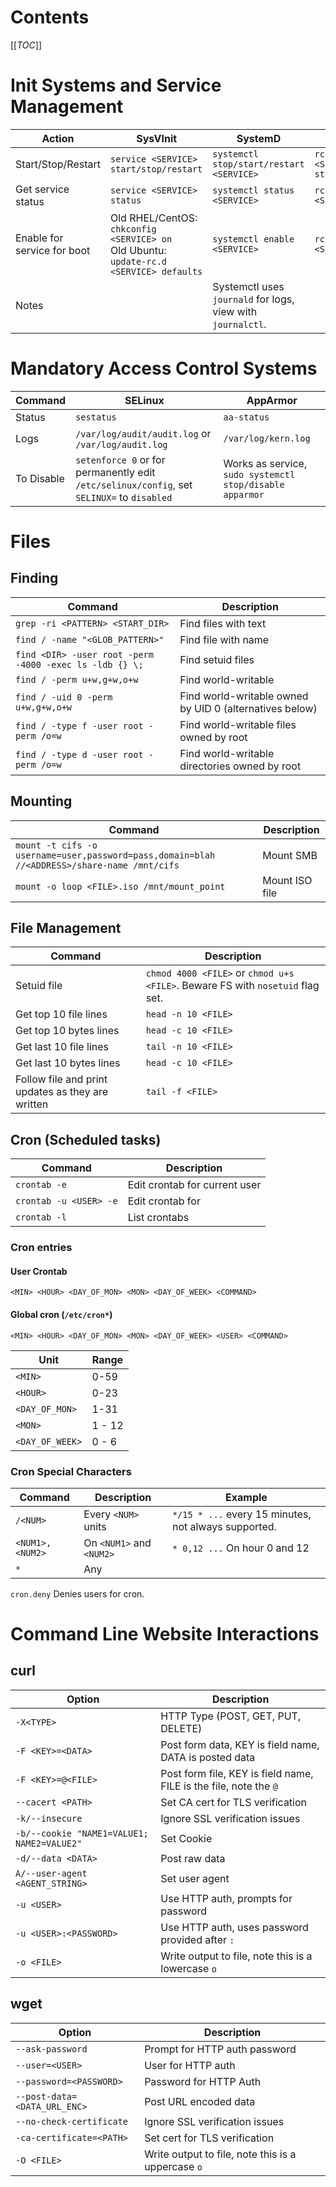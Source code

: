 # Contents
[[_TOC_]]

# Init Systems and Service Management

| Action       | SysVInit | SystemD | OpenRC |
| ------------- |----------|---------|---------|
| Start/Stop/Restart | `service <SERVICE> start/stop/restart` | `systemctl stop/start/restart <SERVICE>` | `rc-service <SERVICE> start/stop/restart` |
| Get service status | `service <SERVICE> status` | `systemctl status <SERVICE>` | `rc-service <SERVICE> status` |
| Enable for service for boot | Old RHEL/CentOS: `chkconfig <SERVICE> on`<br>Old Ubuntu: `update-rc.d <SERVICE> defaults` | `systemctl enable <SERVICE>` | `rc-update add <SERVICE>` |
| Notes | |Systemctl uses `journald` for logs, view with `journalctl`.||

# Mandatory Access Control Systems

| Command       | SELinux  | AppArmor |
| ------------- |----------|----------|
| Status | `sestatus` | `aa-status` |
| Logs | `/var/log/audit/audit.log` or `/var/log/audit.log` | `/var/log/kern.log` |
| To Disable | `setenforce 0` or for permanently edit `/etc/selinux/config`, set `SELINUX=` to `disabled` | Works as service, `sudo systemctl stop/disable apparmor` |

# Files

## Finding

| Command       | Description |
| ------------- |----------|
| `grep -ri <PATTERN> <START_DIR>` | Find files with text |
| `find / -name "<GLOB_PATTERN>"` | Find file with name |
| `find <DIR> -user root -perm -4000 -exec ls -ldb {} \; ` | Find setuid files |
| `find / -perm u+w,g+w,o+w` | Find world-writable |
| `find / -uid 0 -perm u+w,g+w,o+w` | Find world-writable owned by UID 0 (alternatives below) |
| `find / -type f -user root -perm /o=w` | Find world-writable files owned by root |
| `find / -type d -user root -perm /o=w` | Find world-writable directories owned by root |

## Mounting

| Command       | Description |
| ------------- |----------|
| `mount -t cifs -o username=user,password=pass,domain=blah //<ADDRESS>/share-name /mnt/cifs` | Mount SMB |
| `mount -o loop <FILE>.iso /mnt/mount_point` | Mount ISO file |


## File Management

| Command       | Description |
| ------------- | ---------- |
| Setuid file | `chmod 4000 <FILE>` or `chmod u+s <FILE>`. Beware FS with `nosetuid` flag set. |
| Get top 10 file lines | `head -n 10 <FILE>` |
| Get top 10 bytes lines | `head -c 10 <FILE>` |
| Get last 10 file lines | `tail -n 10 <FILE>` |
| Get last 10 bytes lines | `head -c 10 <FILE>` |
| Follow file and print updates as they are written | `tail -f <FILE>` |

## Cron (Scheduled tasks)
| Command       | Description |
| ------------- | ---------- |
| `crontab -e` | Edit crontab for current user |
| `crontab -u <USER> -e` | Edit crontab for <USER> |
| `crontab -l` | List crontabs |

### Cron entries
#### User Crontab
```
<MIN> <HOUR> <DAY_OF_MON> <MON> <DAY_OF_WEEK> <COMMAND>
```
#### Global cron (`/etc/cron*`)
```
<MIN> <HOUR> <DAY_OF_MON> <MON> <DAY_OF_WEEK> <USER> <COMMAND>
```

| Unit | Range | 
| -------| ----- |
| `<MIN>` | 0-59 |
| `<HOUR>` | 0-23 |
| `<DAY_OF_MON>` | 1-31 |
| `<MON>` | 1 - 12 |
| `<DAY_OF_WEEK>` | 0 - 6 |

### Cron Special Characters
| Command       | Description | Example |
| ------------- | ---------- | -------|
| `/<NUM>` | Every `<NUM>` units | `*/15 * ...` every 15 minutes, not always supported. |
| `<NUM1>,<NUM2>` | On `<NUM1>` and `<NUM2>` | `* 0,12 ...` On hour 0 and 12 |
| `*` | Any | |

`cron.deny` Denies users for cron.

# Command Line Website Interactions
## curl
| Option       | Description |
| ------------- | ---------- |
| `-X<TYPE>` | HTTP Type (POST, GET, PUT, DELETE) |
| `-F <KEY>=<DATA>` | Post form data, KEY is field name, DATA is posted data |
| `-F <KEY>=@<FILE>` | Post form file, KEY is field name, FILE is the file, note the `@` |
| `--cacert <PATH>` | Set CA cert for TLS verification |
| `-k/--insecure` | Ignore SSL verification issues |
| `-b/--cookie "NAME1=VALUE1; NAME2=VALUE2"` | Set Cookie |
| `-d/--data <DATA>` | Post raw data |
| `A/--user-agent <AGENT_STRING>` | Set user agent |
| `-u <USER>` | Use HTTP auth, prompts for password |
| `-u <USER>:<PASSWORD>` | Use HTTP auth, uses password provided after `:` |
| `-o <FILE>` | Write output to file, note this is a lowercase `o` |

## wget
| Option       | Description |
| ------------- | ---------- |
| `--ask-password` | Prompt for HTTP auth password |
| `--user=<USER>` | User for HTTP auth |
| `--password=<PASSWORD>` | Password for HTTP Auth |
| `--post-data=<DATA_URL_ENC>` | Post URL encoded data |
| `--no-check-certificate` | Ignore SSL verification issues |
| `-ca-certificate=<PATH>` | Set cert for TLS verification |
| `-O <FILE>` | Write output to file, note this is a uppercase `o` |